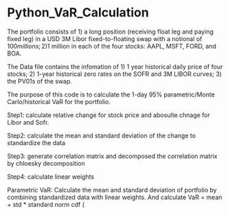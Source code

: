 # Python_VaR_Calculation

The portfolio consists of 1) a long position (receiving float leg and paying fixed leg) in a USD 3M Libor fixed-to-floating swap with a notional of $100 millions; 2)$1 million in each of the four stocks: AAPL, MSFT, FORD, and BOA.

The Data file contains the infomation of 1) 1 year historical daily price of four stocks; 2) 1-year historical zero rates on the SOFR and 3M LIBOR curves; 3) the PV01s of the swap.

The purpose of this code is to calculate the 1-day 95% parametric/Monte Carlo/historical VaR for the portfolio.

Step1: calculate relative change for stock price and abosulte chnage for Libor and Sofr.

Step2: calculate the mean and standard deviation of the change to standardize the data

Step3:  generate correlation matrix and decomposed the correlation matrix by chloesky decomposition

Step4: calculate linear weights

Parametric VaR:
Calculate the mean and standard deviation of portfolio by combining standardized data with linear weights. And calculate VaR = mean + std * standard norm cdf (

